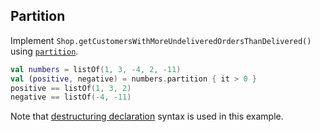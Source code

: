 ## Partition
Implement `Shop.getCustomersWithMoreUndeliveredOrdersThanDelivered()` using
[`partition`](https://kotlinlang.org/api/latest/jvm/stdlib/kotlin.collections/kotlin.-iterable/partition.html).

```kotlin
val numbers = listOf(1, 3, -4, 2, -11)
val (positive, negative) = numbers.partition { it > 0 }
positive == listOf(1, 3, 2)
negative == listOf(-4, -11)
```

Note that [destructuring declaration](http://kotlinlang.org/docs/reference/multi-declarations.html) syntax is used in this example.